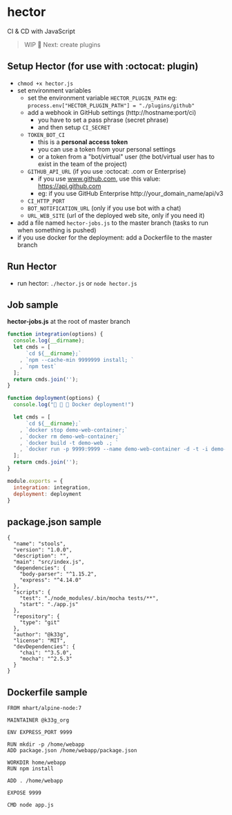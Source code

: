# hector

CI &amp; CD with JavaScript

> WIP :construction:
> Next: create plugins

## Setup Hector (for use with :octocat: plugin)

- `chmod +x hector.js`
- set environment variables
  - set the environment variable `HECTOR_PLUGIN_PATH` eg: `process.env["HECTOR_PLUGIN_PATH"] = "./plugins/github"`
  - add a webhook in GitHub settings (http://hostname:port/ci)
    - you have to set a pass phrase (secret phrase)
    - and then setup `CI_SECRET`
  - `TOKEN_BOT_CI`
    - this is a **personal access token**
    - you can use a token from your personal settings
    - or a token from a "bot/virtual" user (the bot/virtual user has to exist in the team of the project)
  - `GITHUB_API_URL` (if you use :octocat: .com or Enterprise)
    - if you use www.github.com, use this value: https://api.github.com
    - eg: if you use GitHub Enterprise http://your_domain_name/api/v3
  - `CI_HTTP_PORT`
  - `BOT_NOTIFICATION_URL` (only if you use bot with a chat)
  - `URL_WEB_SITE` (url of the deployed web site, only if you need it)
- add a file named `hector-jobs.js` to the master branch (tasks to run when something is pushed)
- if you use docker for the deployment: add a Dockerfile to the master branch

## Run Hector

- run hector: `./hector.js` or `node hector.js`

## Job sample

**hector-jobs.js** at the root of master branch
```javascript
function integration(options) {
  console.log(__dirname);
  let cmds = [
      `cd ${__dirname};`
    , `npm --cache-min 9999999 install; `
    , `npm test`
  ];
  return cmds.join('');
}

function deployment(options) {
  console.log("🐳 🐳 🐳 Docker deployment!")

  let cmds = [
      `cd ${__dirname};`
    , `docker stop demo-web-container;`
    , `docker rm demo-web-container;`
    , `docker build -t demo-web .; `
    , `docker run -p 9999:9999 --name demo-web-container -d -t -i demo-web`
  ];
  return cmds.join('');
}

module.exports = {
  integration: integration,
  deployment: deployment
}
```

## package.json sample

```
{
  "name": "stools",
  "version": "1.0.0",
  "description": "",
  "main": "src/index.js",
  "dependencies": {
    "body-parser": "^1.15.2",
    "express": "^4.14.0"
  },
  "scripts": {
    "test": "./node_modules/.bin/mocha tests/**",
    "start": "./app.js"
  },
  "repository": {
    "type": "git"
  },
  "author": "@k33g",
  "license": "MIT",
  "devDependencies": {
    "chai": "^3.5.0",
    "mocha": "^2.5.3"
  }
}
```


## Dockerfile sample

```
FROM mhart/alpine-node:7

MAINTAINER @k33g_org

ENV EXPRESS_PORT 9999

RUN mkdir -p /home/webapp
ADD package.json /home/webapp/package.json

WORKDIR home/webapp
RUN npm install

ADD . /home/webapp

EXPOSE 9999

CMD node app.js
```

